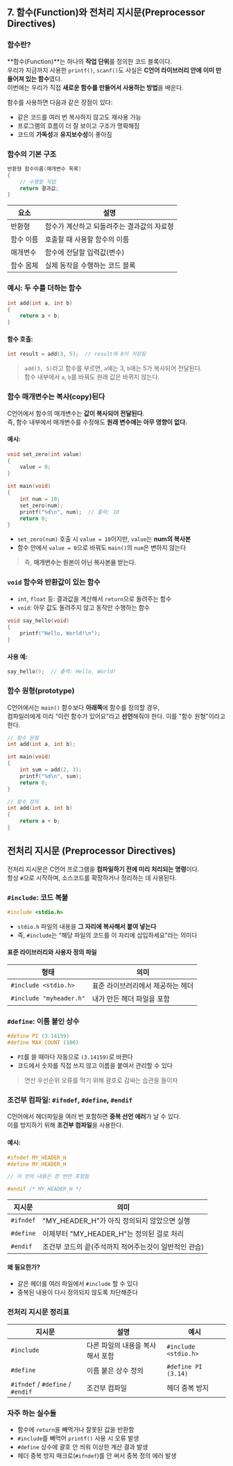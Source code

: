 ## 7. 함수(Function)와 전처리 지시문(Preprocessor Directives)

### 함수란?

**함수(Function)**는 하나의 **작업 단위**를 정의한 코드 블록이다.  
우리가 지금까지 사용한 `printf()`, `scanf()`도 사실은 **C언어 라이브러리 안에 이미 만들어져 있는 함수**였다.  
이번에는 우리가 직접 **새로운 함수를 만들어서 사용하는 방법**을 배운다.

함수를 사용하면 다음과 같은 장점이 있다:

- 같은 코드를 여러 번 복사하지 않고도 재사용 가능
- 프로그램의 흐름이 더 잘 보이고 구조가 명확해짐
- 코드의 **가독성**과 **유지보수성**이 좋아짐

### 함수의 기본 구조

```c
반환형 함수이름(매개변수 목록)
{
    // 수행할 작업
    return 결과값;
}
```

| 요소 | 설명 |
|------|------|
| 반환형 | 함수가 계산하고 되돌려주는 결과값의 자료형 |
| 함수 이름 | 호출할 때 사용할 함수의 이름 |
| 매개변수 | 함수에 전달할 입력값(변수) |
| 함수 몸체 | 실제 동작을 수행하는 코드 블록 |

### 예시: 두 수를 더하는 함수

```c
int add(int a, int b)
{
    return a + b;
}
```

#### 함수 호출:

```c
int result = add(3, 5);  // result에 8이 저장됨
```

> `add(3, 5)`라고 함수를 부르면, `a`에는 3, `b`에는 5가 복사되어 전달된다.  
> 함수 내부에서 `a`, `b`를 바꿔도 원래 값은 바뀌지 않는다.  

### 함수 매개변수는 복사(copy)된다

C언어에서 함수의 매개변수는 **값이 복사되어 전달된다**.  
즉, 함수 내부에서 매개변수를 수정해도 **원래 변수에는 아무 영향이 없다.**

#### 예시:

```c
void set_zero(int value)
{
    value = 0;
}

int main(void)
{
    int num = 10;
    set_zero(num);
    printf("%d\n", num);  // 출력: 10
    return 0;
}
```

- `set_zero(num)` 호출 시 `value = 10`이지만, `value`는 **num의 복사본**
- 함수 안에서 `value = 0`으로 바꿔도 `main()`의 `num`은 변하지 않는다

> 즉, **매개변수는 원본이 아닌 복사본을 받는다.**

### `void` 함수와 반환값이 있는 함수

- `int`, `float` 등: 결과값을 계산해서 `return`으로 돌려주는 함수
- `void`: 아무 값도 돌려주지 않고 동작만 수행하는 함수

```c
void say_hello(void)
{
    printf("Hello, World!\n");
}
```

#### 사용 예:

```c
say_hello();  // 출력: Hello, World!
```

### 함수 원형(prototype)

C언어에서는 `main()` 함수보다 **아래쪽**에 함수를 정의할 경우,  
컴파일러에게 미리 “이런 함수가 있어요”라고 **선언**해줘야 한다. 이를 "함수 원형"이라고 한다.

```c
// 함수 원형
int add(int a, int b);

int main(void)
{
    int sum = add(2, 3);
    printf("%d\n", sum);
    return 0;
}

// 함수 정의
int add(int a, int b)
{
    return a + b;
}
```

## 전처리 지시문 (Preprocessor Directives)

전처리 지시문은 C언어 프로그램을 **컴파일하기 전에 미리 처리되는 명령**이다.  
항상 `#`으로 시작하며, 소스코드를 확장하거나 정리하는 데 사용된다.

### `#include`: 코드 복붙

```c
#include <stdio.h>
```

- `stdio.h` 파일의 내용을 **그 자리에 복사해서 붙여 넣는다**
- 즉, `#include`는 “해당 파일의 코드를 이 자리에 삽입하세요”라는 의미다

#### 표준 라이브러리와 사용자 정의 파일

| 형태 | 의미 |
|------|------|
| `#include <stdio.h>` | 표준 라이브러리에서 제공하는 헤더 |
| `#include "myheader.h"` | 내가 만든 헤더 파일을 포함 |

### `#define`: 이름 붙인 상수

```c
#define PI (3.14159)
#define MAX_COUNT (100)
```

- `PI`를 쓸 때마다 자동으로 `(3.14159)`로 바뀐다
- 코드에서 숫자를 직접 쓰지 않고 이름을 붙여서 관리할 수 있다

> 연산 우선순위 오류를 막기 위해 괄호로 감싸는 습관을 들이자

### 조건부 컴파일: `#ifndef`, `#define`, `#endif`

C언어에서 헤더파일을 여러 번 포함하면 **중복 선언 에러**가 날 수 있다.  
이를 방지하기 위해 **조건부 컴파일**을 사용한다.

#### 예시:

```c
#ifndef MY_HEADER_H
#define MY_HEADER_H

// 이 안의 내용은 한 번만 포함됨

#endif /* MY_HEADER_H */
```

| 지시문 | 의미 |
|--------|------|
| `#ifndef` | "MY_HEADER_H"가 아직 정의되지 않았으면 실행 |
| `#define` | 이제부터 "MY_HEADER_H"는 정의된 걸로 처리 |
| `#endif` | 조건부 코드의 끝(주석까지 적어주는것이 일반적인 관습) |

#### 왜 필요한가?

- 같은 헤더를 여러 파일에서 `#include` 할 수 있다
- 중복된 내용이 다시 정의되지 않도록 차단해준다

### 전처리 지시문 정리표

| 지시문 | 설명 | 예시 |
|--------|------|------|
| `#include` | 다른 파일의 내용을 복사해서 포함 | `#include <stdio.h>` |
| `#define` | 이름 붙은 상수 정의 | `#define PI (3.14)` |
| `#ifndef` / `#define` / `#endif` | 조건부 컴파일 | 헤더 중복 방지 |

### 자주 하는 실수들

- 함수에 `return`을 빼먹거나 잘못된 값을 반환함
- `#include`를 빼먹어 `printf()` 사용 시 오류 발생
- `#define` 상수에 괄호 안 씌워 이상한 계산 결과 발생
- 헤더 중복 방지 매크로(`#ifndef`)를 안 써서 중복 정의 에러 발생
